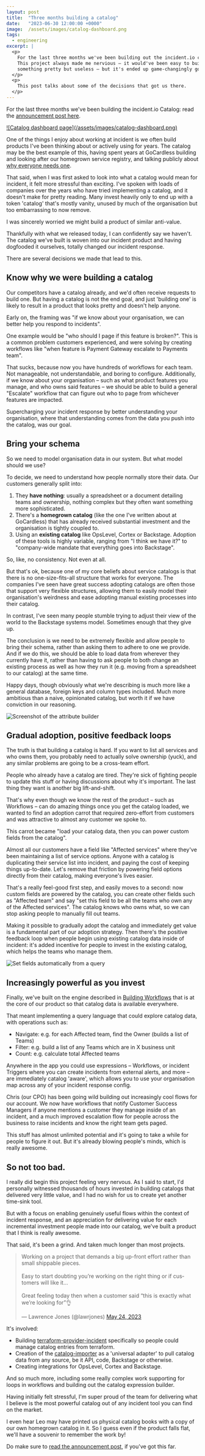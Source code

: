 ```yaml
---
layout: post
title:  "Three months building a catalog"
date:   "2023-06-30 12:00:00 +0000"
image:  /assets/images/catalog-dashboard.png
tags:
  - engineering
excerpt: |
  <p>
    For the last three months we've been building out the incident.io catalog.
    This project always made me nervious – it would've been easy to build
    something pretty but useless – but it's ended up game-changingly good.
  </p>
  <p>
    This post talks about some of the decisions that got us there.
  </p>
---
```


[announcement]: https://incident.io/blog/announcing-catalog

For the last three months we've been building the incident.io Catalog: read the
[announcement post here][announcement].

<a href="https://incident.io/blog/announcing-catalog" target="_blank">
  ![Catalog dashboard page](/assets/images/catalog-dashboard.png)
</a>

[registry]: https://blog.lawrencejones.dev/service-registry/

One of the things I enjoy about working at incident is we often build products
I've been thinking about or actively using for years. The catalog may be the
best example of this, having spent years at GoCardless building and looking
after our homegrown service registry, and talking publicly about [why everyone
needs one][registry].

That said, when I was first asked to look into what a catalog would mean for
incident, it felt more stressful than exciting. I've spoken with loads of
companies over the years who have tried implementing a catalog, and it doesn't
make for pretty reading. Many invest heavily only to end up with a token
'catalog' that's mostly vanity, unused by much of the organisation but too
embarrassing to now remove.

I was sincerely worried we might build a product of similar anti-value.

Thankfully with what we released today, I can confidently say we haven't. The
catalog we've built is woven into our incident product and having dogfooded it
ourselves, totally changed our incident response.

There are several decisions we made that lead to this.

## Know why we were building a catalog

Our competitors have a catalog already, and we'd often receive requests to build
one. But having a catalog is not the end goal, and just 'building one' is likely
to result in a product that looks pretty and doesn't help anyone.

Early on, the framing was "if we know about your organisation, we can better
help you respond to incidents".

One example would be "who should I page if this feature is broken?". This is a
common problem customers experienced, and were solving by creating workflows
like "when feature is Payment Gateway escalate to Payments team".

That sucks, because now you have hundreds of workflows for each team. Not
manageable, not understandable, and boring to configure. Additionally, if we
know about your organisation – such as what product features you manage, and who
owns said features – we should be able to build a general "Escalate" workflow
that can figure out who to page from whichever features are impacted.

Supercharging your incident response by better understanding your organisation,
where that understanding comes from the data you push into the catalog, was our
goal.

## Bring your schema

So we need to model organisation data in our system. But what model should we
use?

To decide, we need to understand how people normally store their data. Our
customers generally split into:

1. They **have nothing**: usually a spreadsheet or a document detailing teams and
   ownership, nothing complex but they often want something more sophisticated.
2. There's a **homegrown catalog** (like the one I've written about at GoCardless)
   that has already received substantial investment and the organisation is
   tightly coupled to.
3. Using an **existing catalog** like OpsLevel, Cortex or Backstage. Adoption of
   these tools is highly variable, ranging from "I think we have it?" to
   "company-wide mandate that everything goes into Backstage".

So, like, no consistency. Not even at all.

But that's ok, because one of my core beliefs about service catalogs is that
there is no one-size-fits-all structure that works for everyone. The companies
I've seen have great success adopting catalogs are often those that support very
flexible structures, allowing them to easily model their organisation's
weirdness and ease adopting manual existing processes into their catalog.

In contrast, I've seen many people stumble trying to adjust their view of the
world to the Backstage systems model. Sometimes enough that they give up.

The conclusion is we need to be extremely flexible and allow people to bring
their schema, rather than asking them to adhere to one we provide. And if we do
this, we should be able to load data from wherever they currently have it,
rather than having to ask people to both change an existing process as well as
how they run it (e.g. moving from a spreadsheet to our catalog) at the same
time.

Happy days, though obviously what we're describing is much more like a general
database, foreign keys and column types included. Much more ambitious than a
naive, opinionated catalog, but worth it if we have conviction in our reasoning.

![Screenshot of the attribute builder](/assets/images/catalog-schema.png)

## Gradual adoption, positive feedback loops

The truth is that building a catalog is hard. If you want to list all services
and who owns them, you probably need to actually solve ownership (yuck), and any
similar problems are going to be a cross-team effort.

People who already have a catalog are tired. They're sick of fighting people to
update this stuff or having discussions about why it's important. The last thing
they want is another big lift-and-shift.

That's why even though we know the rest of the product – such as Workflows – can
do amazing things once you get the catalog loaded, we wanted to find an adoption
carrot that required zero-effort from customers and was attractive to almost any
customer we spoke to.

This carrot became "load your catalog data, then you can power custom fields
from the catalog".

Almost all our customers have a field like "Affected services" where they've
been maintaining a list of service options. Anyone with a catalog is duplicating
their service list into incident, and paying the cost of keeping things
up-to-date. Let's remove that friction by powering field options directly from
their catalog, making everyone's lives easier.

That's a really feel-good first step, and easily moves to a second: now custom
fields are powered by the catalog, you can create other fields such as "Affected
team" and say "set this field to be all the teams who own any of the Affected
services". The catalog knows who owns what, so we can stop asking people to
manually fill out teams.

Making it possible to gradually adopt the catalog and immediately get value is a
fundamental part of our adoption strategy. Then there's the positive feedback
loop when people begin using existing catalog data inside of incident: it's
added incentive for people to invest in the existing catalog, which helps the
teams who manage them.

![Set fields automatically from a query](/assets/images/catalog-auto-field.png)

## Increasingly powerful as you invest

Finally, we've built on the engine described in [Building Workflows](/workflows)
that is at the core of our product so that catalog data is available everywhere.

That meant implementing a query language that could explore catalog data, with
operations such as:

- Navigate: e.g. for each Affected team, find the Owner (builds a list of Teams)
- Filter: e.g. build a list of any Teams which are in X business unit
- Count: e.g. calculate total Affected teams

Anywhere in the app you could use expressions – Workflows, or incident Triggers
where you can create incidents from external alerts, and more – are immediately
catalog 'aware', which allows you to use your organisation map across any of
your incident response config.

Chris (our CPO) has been going wild building out increasingly cool flows for our
account. We now have workflows that notify Customer Success Managers if anyone
mentions a customer they manage inside of an incident, and a much improved
escalation flow for people across the business to raise incidents and know the
right team gets paged.

This stuff has almost unlimited potential and it's going to take a while for
people to figure it out. But it's already blowing people's minds, which is
really awesome.

## So not too bad.

I really did begin this project feeling very nervous. As I said to start, I'd
personally witnessed thousands of hours invested in building catalogs that
delivered very little value, and I had no wish for us to create yet another
time-sink tool.

But with a focus on enabling genuinely useful flows within the context of
incident response, and an appreciation for delivering value for each incremental
investment people made into our catalog, we've built a product that I think is
really awesome.

That said, it's been a grind. And taken much longer than most projects.

<blockquote class="twitter-tweet tw-align-center"><p lang="en" dir="ltr">Working on a project that demands a big up-front effort rather than small shippable pieces.<br><br>Easy to start doubting you’re working on the right thing or if customers will like it…<br><br>Great feeling today then when a customer said “this is exactly what we’re looking for”👌</p>&mdash; Lawrence Jones (@lawrjones) <a href="https://twitter.com/lawrjones/status/1661428911480225793?ref_src=twsrc%5Etfw">May 24, 2023</a></blockquote> <script async src="https://platform.twitter.com/widgets.js" charset="utf-8"></script>

It's involved:

- Building [terraform-provider-incident](https://github.com/incident-io/terraform-provider-incident) specifically so people could manage catalog entries from terraform.
- Creation of the [catalog-importer](https://github.com/incident-io/catalog-importer) as a 'universal adapter' to pull catalog data from any source, be it API, code, Backstage or otherwise.
- Creating integrations for OpsLevel, Cortex and Backstage.

And so much more, including some really complex work supporting for loops in
workflows and building out the catalog expression builder.

Having initially felt stressful, I'm super proud of the team for delivering what
I believe is the most powerful catalog out of any incident tool you can find on
the market.

I even hear Leo may have printed us physical catalog books with a copy of our
own homegrown catalog in it. So I guess even if the product falls flat, we'll
have a souvenir to remember the work by!

Do make sure to [read the announcement post][announcement], if you've got this
far.
